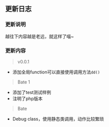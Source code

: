 ## 更新日志
### 更新说明
越往下内容越是老远，就这样了喵~
### 更新内容
>v0.0.1
* 添加全局function可以直接使用调用方法`dd()`
> Bate 1
* 添加了test测试样例
* 注明了php版本
> Bate
* Debug class，使用静态类调用，动作比较繁琐